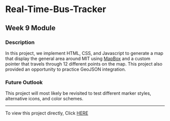 # Real-Time-Bus-Tracker
## Week 9 Module

### Description
In this project, we implement HTML, CSS, and Javascript to generate a map that display the general area around MIT using 
<a href="https://www.mapbox.com/">MapBox</a> and a custom pointer that travels through 12 different points on the map.
This project also provided an opportunity to practice GeoJSON integration.

### Future Outlook
This project will most likely be revisited to test different marker styles, alternative icons, and color schemes.

-------------------------------------------------------------------------------------------------------------------------------------------------
To view this project directly, Click <a href="https://jibang92.github.io/Profile/realTimeBusTracker/mapAnimation.html">HERE</a>
